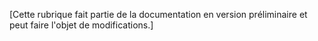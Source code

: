 [Cette rubrique fait partie de la documentation en version préliminaire et peut faire l'objet de modifications.]